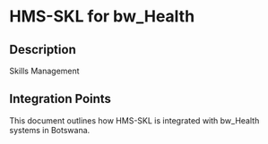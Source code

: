 # HMS-SKL for bw_Health

## Description

Skills Management

## Integration Points

This document outlines how HMS-SKL is integrated with bw_Health systems in Botswana.
